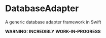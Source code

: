 # DatabaseAdapter
A generic database adapter framework in Swift

**WARNING: INCREDIBLY WORK-IN-PROGRESS**
